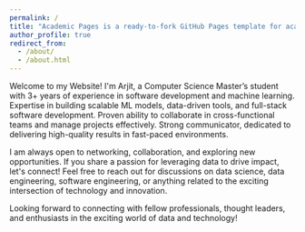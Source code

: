 ```yaml
---
permalink: /
title: "Academic Pages is a ready-to-fork GitHub Pages template for academic personal websites"
author_profile: true
redirect_from: 
  - /about/
  - /about.html
---
```

Welcome to my Website! I'm Arjit, a Computer Science Master’s student with 3+ years of experience in software development and machine learning. Expertise in building scalable ML models, data-driven tools, and full-stack software development. Proven ability to collaborate in cross-functional teams and manage projects effectively. Strong communicator, dedicated to delivering high-quality results in fast-paced environments.

I am always open to networking, collaboration, and exploring new opportunities. If you share a passion for leveraging data to drive impact, let's connect! Feel free to reach out for discussions on data science, data engineering, software engineering, or anything related to the exciting intersection of technology and innovation.

Looking forward to connecting with fellow professionals, thought leaders, and enthusiasts in the exciting world of data and technology! 
